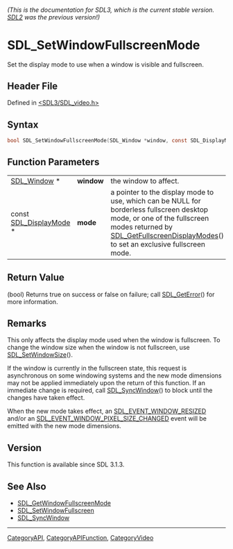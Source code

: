 ###### (This is the documentation for SDL3, which is the current stable version. [SDL2](https://wiki.libsdl.org/SDL2/) was the previous version!)
# SDL_SetWindowFullscreenMode

Set the display mode to use when a window is visible and fullscreen.

## Header File

Defined in [<SDL3/SDL_video.h>](https://github.com/libsdl-org/SDL/blob/main/include/SDL3/SDL_video.h)

## Syntax

```c
bool SDL_SetWindowFullscreenMode(SDL_Window *window, const SDL_DisplayMode *mode);
```

## Function Parameters

|                                            |            |                                                                                                                                                                                                                                                  |
| ------------------------------------------ | ---------- | ------------------------------------------------------------------------------------------------------------------------------------------------------------------------------------------------------------------------------------------------ |
| [SDL_Window](SDL_Window) *                 | **window** | the window to affect.                                                                                                                                                                                                                            |
| const [SDL_DisplayMode](SDL_DisplayMode) * | **mode**   | a pointer to the display mode to use, which can be NULL for borderless fullscreen desktop mode, or one of the fullscreen modes returned by [SDL_GetFullscreenDisplayModes](SDL_GetFullscreenDisplayModes)() to set an exclusive fullscreen mode. |

## Return Value

(bool) Returns true on success or false on failure; call
[SDL_GetError](SDL_GetError)() for more information.

## Remarks

This only affects the display mode used when the window is fullscreen. To
change the window size when the window is not fullscreen, use
[SDL_SetWindowSize](SDL_SetWindowSize)().

If the window is currently in the fullscreen state, this request is
asynchronous on some windowing systems and the new mode dimensions may not
be applied immediately upon the return of this function. If an immediate
change is required, call [SDL_SyncWindow](SDL_SyncWindow)() to block until
the changes have taken effect.

When the new mode takes effect, an
[SDL_EVENT_WINDOW_RESIZED](SDL_EVENT_WINDOW_RESIZED) and/or an
[SDL_EVENT_WINDOW_PIXEL_SIZE_CHANGED](SDL_EVENT_WINDOW_PIXEL_SIZE_CHANGED)
event will be emitted with the new mode dimensions.

## Version

This function is available since SDL 3.1.3.

## See Also

- [SDL_GetWindowFullscreenMode](SDL_GetWindowFullscreenMode)
- [SDL_SetWindowFullscreen](SDL_SetWindowFullscreen)
- [SDL_SyncWindow](SDL_SyncWindow)

----
[CategoryAPI](CategoryAPI), [CategoryAPIFunction](CategoryAPIFunction), [CategoryVideo](CategoryVideo)

